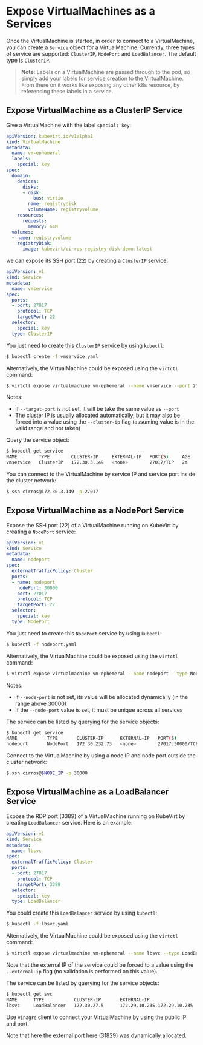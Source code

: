 # Expose VirtualMachines as a Services

Once the VirtualMachine is started, in order to connect to a VirtualMachine,
you can create a `Service` object for a VirtualMachine. Currently, three types
of service are supported: `ClusterIP`, `NodePort` and `LoadBalancer`. The
default type is `ClusterIP`.

> **Note**: Labels on a VirtualMachine are passed through to the pod, so simply
> add your labels for service creation to the VirtualMachine. From there on it works like
> exposing any other k8s resource, by referencing these labels in a service.

## Expose VirtualMachine as a ClusterIP Service

Give a VirtualMachine with the label `special: key`:

```yaml
apiVersion: kubevirt.io/v1alpha1
kind: VirtualMachine
metadata:
  name: vm-ephemeral
  labels:
    special: key
spec:
  domain:
    devices:
      disks:
      - disk:
          bus: virtio
        name: registrydisk
        volumeName: registryvolume
    resources:
      requests:
        memory: 64M
  volumes:
  - name: registryvolume
    registryDisk:
      image: kubevirt/cirros-registry-disk-demo:latest
```

we can expose its SSH port (22) by creating a `ClusterIP` service:

```yaml
apiVersion: v1
kind: Service
metadata:
  name: vmservice
spec:
  ports:
  - port: 27017
    protocol: TCP
    targetPort: 22
  selector:
    special: key
  type: ClusterIP
```

You just need to create this `ClusterIP` service by using `kubectl`:

```bash
$ kubectl create -f vmservice.yaml
```

Alternatively, the VirtualMachine could be exposed using the `virtctl` command:


```bash
$ virtctl expose virtualmachine vm-ephemeral --name vmservice --port 27017 --target-port 22
```

Notes:
* If `--target-port` is not set, it will be take the same value as `--port`
* The cluster IP is usually allocated automatically, but it may also be forced into a value using the `--cluster-ip` flag (assuming value is in the valid range and not taken)

Query the service object:

```bash
$ kubectl get service
NAME        TYPE        CLUSTER-IP     EXTERNAL-IP   PORT(S)     AGE
vmservice   ClusterIP   172.30.3.149   <none>        27017/TCP   2m
```

You can connect to the VirtualMachine by service IP and service port inside the cluster network:

```bash
$ ssh cirros@172.30.3.149 -p 27017
```

## Expose VirtualMachine as a NodePort Service

Expose the SSH port (22) of a VirtualMachine running on KubeVirt by creating a
`NodePort` service:

```yaml
apiVersion: v1
kind: Service
metadata:
  name: nodeport
spec:
  externalTrafficPolicy: Cluster
  ports:
  - name: nodeport
    nodePort: 30000
    port: 27017
    protocol: TCP
    targetPort: 22
  selector:
    special: key
  type: NodePort
```

You just need to create this `NodePort` service by using `kubectl`:

```bash
$ kubectl -f nodeport.yaml
```

Alternatively, the VirtualMachine could be exposed using the `virtctl` command:

```bash
$ virtctl expose virtualmachine vm-ephemeral --name nodeport --type NodePort --port 27017 --target-port 22 --node-port 30000
```

Notes:
* If `--node-port` is not set, its value will be allocated dynamically (in the range above 30000)
* If the `--node-port` value is set, it must be unique across all services

The service can be listed by querying for the service objects:

```bash
$ kubectl get service
NAME           TYPE       CLUSTER-IP      EXTERNAL-IP   PORT(S)           AGE
nodeport       NodePort   172.30.232.73   <none>        27017:30000/TCP   5m
```

Connect to the VirtualMachine by using a node IP and node port outside the
cluster network:

```bash
$ ssh cirros@$NODE_IP -p 30000
```

## Expose VirtualMachine as a LoadBalancer Service

Expose the RDP port (3389) of a VirtualMachine running on KubeVirt by creating
`LoadBalancer` service. Here is an example:

```yaml
apiVersion: v1
kind: Service
metadata:
  name: lbsvc
spec:
  externalTrafficPolicy: Cluster
  ports:
  - port: 27017
    protocol: TCP
    targetPort: 3389
  selector:
    speical: key
  type: LoadBalancer
```

You could create this `LoadBalancer` service by using `kubectl`:

```bash
$ kubectl -f lbsvc.yaml
```

Alternatively, the VirtualMachine could be exposed using the `virtctl` command:

```bash
$ virtctl expose virtualmachine vm-ephemeral --name lbsvc --type LoadBalancer --port 27017 --target-port 3389
```

Note that the external IP of the service could be forced to a value using the `--external-ip` flag (no validation is performed on this value).

The service can be listed by querying for the service objects:

```bash
$ kubectl get svc
NAME      TYPE           CLUSTER-IP       EXTERNAL-IP                   PORT(S)           AGE
lbsvc     LoadBalancer   172.30.27.5      172.29.10.235,172.29.10.235   27017:31829/TCP   5s
```

Use `vinagre` client to connect your VirtualMachine by using the public IP and
port. 

Note that here the external port here (31829) was dynamically allocated.

